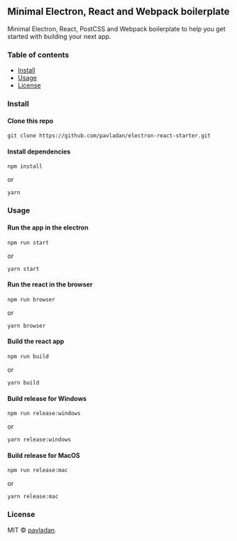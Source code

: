 ## Minimal Electron, React and Webpack boilerplate

Minimal Electron, React, PostCSS and Webpack boilerplate to help you get started with building your next app.

### Table of contents

* [Install](#install)
* [Usage](#usage)
* [License](#license)

### Install

#### Clone this repo

```
git clone https://github.com/pavladan/electron-react-starter.git
```

#### Install dependencies

```
npm install
```
or
```
yarn
```

### Usage

#### Run the app in the electron

```
npm run start
```
or
```
yarn start
```

#### Run the react in the browser

```
npm run browser
```
or
```
yarn browser
```

#### Build the react app

```
npm run build
```
or
```
yarn build
```

#### Build release for Windows

```
npm run release:windows
```
or
```
yarn release:windows
```

#### Build release for MacOS

```
npm run release:mac
```
or
```
yarn release:mac
```

### License

MIT © [pavladan](./LICENSE).
